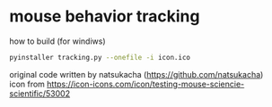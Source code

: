 # mouse behavior tracking

how to build (for windiws)
```bash
pyinstaller tracking.py --onefile -i icon.ico
```

original code written by natsukacha (https://github.com/natsukacha)  
icon from https://icon-icons.com/icon/testing-mouse-sciencie-scientific/53002